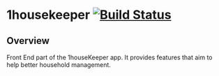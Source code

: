 # 1housekeeper [![Build Status](https://travis-ci.org/juntao-dev/1housekeeper.svg?branch=master)](https://travis-ci.org/juntao-dev/1housekeeper)

## Overview

Front End part of the 1houseKeeper app. It provides features that aim to help better household management.
